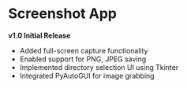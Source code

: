 # Screenshot App

**v1.0 Initial Release**  
- Added full-screen capture functionality  
- Enabled support for PNG, JPEG saving  
- Implemented directory selection UI using Tkinter  
- Integrated PyAutoGUI for image grabbing
